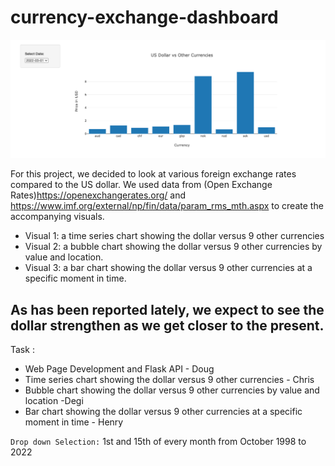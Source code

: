# currency-exchange-dashboard

![Barchart](output/BarChart.png)


For this project, we decided to look at various foreign exchange rates compared to the US dollar. We used data from (Open Exchange Rates)https://openexchangerates.org/ and https://www.imf.org/external/np/fin/data/param_rms_mth.aspx to create the accompanying visuals.
	
  * Visual 1: a time series chart showing the dollar versus 9 other currencies
  * Visual 2: a bubble chart showing the dollar versus 9 other currencies by value and location.
  * Visual 3: a bar chart showing the dollar versus 9 other currencies at a specific moment in time.

As has been reported lately, we expect to see the dollar strengthen as we get closer to the present.
---
Task :
* Web Page Development and Flask API - Doug
* Time series chart showing the dollar versus 9 other currencies - Chris
* Bubble chart showing the dollar versus 9 other currencies by value and location -Degi
* Bar chart showing the dollar versus 9 other currencies at a specific moment in time - Henry

`Drop down Selection:` 1st and 15th of every month from October 1998 to 2022
